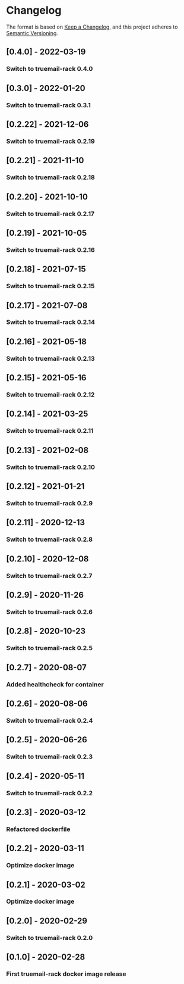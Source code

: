 # Changelog

The format is based on [Keep a Changelog](https://keepachangelog.com/en/1.0.0/), and this project adheres to [Semantic Versioning](https://semver.org/spec/v2.0.0.html).

## [0.4.0] - 2022-03-19

### Switch to truemail-rack 0.4.0

## [0.3.0] - 2022-01-20

### Switch to truemail-rack 0.3.1

## [0.2.22] - 2021-12-06

### Switch to truemail-rack 0.2.19

## [0.2.21] - 2021-11-10

### Switch to truemail-rack 0.2.18

## [0.2.20] - 2021-10-10

### Switch to truemail-rack 0.2.17

## [0.2.19] - 2021-10-05

### Switch to truemail-rack 0.2.16

## [0.2.18] - 2021-07-15

### Switch to truemail-rack 0.2.15

## [0.2.17] - 2021-07-08

### Switch to truemail-rack 0.2.14

## [0.2.16] - 2021-05-18

### Switch to truemail-rack 0.2.13

## [0.2.15] - 2021-05-16

### Switch to truemail-rack 0.2.12

## [0.2.14] - 2021-03-25

### Switch to truemail-rack 0.2.11

## [0.2.13] - 2021-02-08

### Switch to truemail-rack 0.2.10

## [0.2.12] - 2021-01-21

### Switch to truemail-rack 0.2.9

## [0.2.11] - 2020-12-13

### Switch to truemail-rack 0.2.8

## [0.2.10] - 2020-12-08

### Switch to truemail-rack 0.2.7

## [0.2.9] - 2020-11-26

### Switch to truemail-rack 0.2.6

## [0.2.8] - 2020-10-23

### Switch to truemail-rack 0.2.5

## [0.2.7] - 2020-08-07

### Added healthcheck for container

## [0.2.6] - 2020-08-06

### Switch to truemail-rack 0.2.4

## [0.2.5] - 2020-06-26

### Switch to truemail-rack 0.2.3

## [0.2.4] - 2020-05-11

### Switch to truemail-rack 0.2.2

## [0.2.3] - 2020-03-12

### Refactored dockerfile

## [0.2.2] - 2020-03-11

### Optimize docker image

## [0.2.1] - 2020-03-02

### Optimize docker image

## [0.2.0] - 2020-02-29

### Switch to truemail-rack 0.2.0

## [0.1.0] - 2020-02-28

### First truemail-rack docker image release
